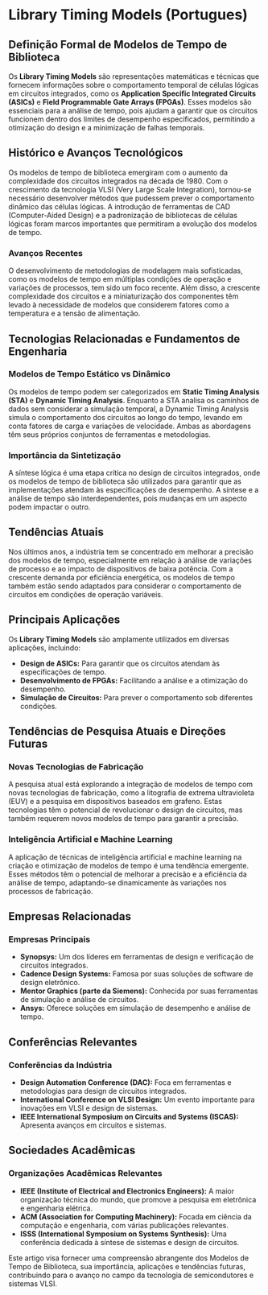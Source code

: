 # Library Timing Models (Portugues)

## Definição Formal de Modelos de Tempo de Biblioteca

Os **Library Timing Models** são representações matemáticas e técnicas que fornecem informações sobre o comportamento temporal de células lógicas em circuitos integrados, como os **Application Specific Integrated Circuits (ASICs)** e **Field Programmable Gate Arrays (FPGAs)**. Esses modelos são essenciais para a análise de tempo, pois ajudam a garantir que os circuitos funcionem dentro dos limites de desempenho especificados, permitindo a otimização do design e a minimização de falhas temporais.

## Histórico e Avanços Tecnológicos

Os modelos de tempo de biblioteca emergiram com o aumento da complexidade dos circuitos integrados na década de 1980. Com o crescimento da tecnologia VLSI (Very Large Scale Integration), tornou-se necessário desenvolver métodos que pudessem prever o comportamento dinâmico das células lógicas. A introdução de ferramentas de CAD (Computer-Aided Design) e a padronização de bibliotecas de células lógicas foram marcos importantes que permitiram a evolução dos modelos de tempo.

### Avanços Recentes

O desenvolvimento de metodologias de modelagem mais sofisticadas, como os modelos de tempo em múltiplas condições de operação e variações de processos, tem sido um foco recente. Além disso, a crescente complexidade dos circuitos e a miniaturização dos componentes têm levado à necessidade de modelos que considerem fatores como a temperatura e a tensão de alimentação.

## Tecnologias Relacionadas e Fundamentos de Engenharia

### Modelos de Tempo Estático vs Dinâmico

Os modelos de tempo podem ser categorizados em **Static Timing Analysis (STA)** e **Dynamic Timing Analysis**. Enquanto a STA analisa os caminhos de dados sem considerar a simulação temporal, a Dynamic Timing Analysis simula o comportamento dos circuitos ao longo do tempo, levando em conta fatores de carga e variações de velocidade. Ambas as abordagens têm seus próprios conjuntos de ferramentas e metodologias.

### Importância da Sintetização

A síntese lógica é uma etapa crítica no design de circuitos integrados, onde os modelos de tempo de biblioteca são utilizados para garantir que as implementações atendam às especificações de desempenho. A síntese e a análise de tempo são interdependentes, pois mudanças em um aspecto podem impactar o outro.

## Tendências Atuais

Nos últimos anos, a indústria tem se concentrado em melhorar a precisão dos modelos de tempo, especialmente em relação à análise de variações de processo e ao impacto de dispositivos de baixa potência. Com a crescente demanda por eficiência energética, os modelos de tempo também estão sendo adaptados para considerar o comportamento de circuitos em condições de operação variáveis.

## Principais Aplicações

Os **Library Timing Models** são amplamente utilizados em diversas aplicações, incluindo:

- **Design de ASICs:** Para garantir que os circuitos atendam às especificações de tempo.
- **Desenvolvimento de FPGAs:** Facilitando a análise e a otimização do desempenho.
- **Simulação de Circuitos:** Para prever o comportamento sob diferentes condições.

## Tendências de Pesquisa Atuais e Direções Futuras

### Novas Tecnologias de Fabricação

A pesquisa atual está explorando a integração de modelos de tempo com novas tecnologias de fabricação, como a litografia de extrema ultravioleta (EUV) e a pesquisa em dispositivos baseados em grafeno. Estas tecnologias têm o potencial de revolucionar o design de circuitos, mas também requerem novos modelos de tempo para garantir a precisão.

### Inteligência Artificial e Machine Learning

A aplicação de técnicas de inteligência artificial e machine learning na criação e otimização de modelos de tempo é uma tendência emergente. Esses métodos têm o potencial de melhorar a precisão e a eficiência da análise de tempo, adaptando-se dinamicamente às variações nos processos de fabricação.

## Empresas Relacionadas

### Empresas Principais

- **Synopsys:** Um dos líderes em ferramentas de design e verificação de circuitos integrados.
- **Cadence Design Systems:** Famosa por suas soluções de software de design eletrônico.
- **Mentor Graphics (parte da Siemens):** Conhecida por suas ferramentas de simulação e análise de circuitos.
- **Ansys:** Oferece soluções em simulação de desempenho e análise de tempo.

## Conferências Relevantes

### Conferências da Indústria

- **Design Automation Conference (DAC):** Foca em ferramentas e metodologias para design de circuitos integrados.
- **International Conference on VLSI Design:** Um evento importante para inovações em VLSI e design de sistemas.
- **IEEE International Symposium on Circuits and Systems (ISCAS):** Apresenta avanços em circuitos e sistemas.

## Sociedades Acadêmicas

### Organizações Acadêmicas Relevantes

- **IEEE (Institute of Electrical and Electronics Engineers):** A maior organização técnica do mundo, que promove a pesquisa em eletrônica e engenharia elétrica.
- **ACM (Association for Computing Machinery):** Focada em ciência da computação e engenharia, com várias publicações relevantes.
- **ISSS (International Symposium on Systems Synthesis):** Uma conferência dedicada à síntese de sistemas e design de circuitos.

Este artigo visa fornecer uma compreensão abrangente dos Modelos de Tempo de Biblioteca, sua importância, aplicações e tendências futuras, contribuindo para o avanço no campo da tecnologia de semicondutores e sistemas VLSI.